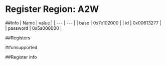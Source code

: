 # Register Region: A2W


##Info
| Name | value |
| --- | --- |
| base | 0x7e102000 |
| id | 0x00613277 |
| password | 0x5a000000 |

##Registers


##unsupported


##Register info

